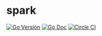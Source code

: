 # spark

[![Go Version](https://img.shields.io/github/go-mod/go-version/ex-vi/spark?style=flat-square)](https://go.dev/doc/devel/release#go1.17)
[![Go Doc](https://img.shields.io/badge/go-documentation-blue.svg?style=flat-square)](https://godoc.org/github.com/ex-vi/spark)
[![Circle CI](https://img.shields.io/circleci/build/github/ex-vi/spark?style=flat-square&token=43ac30b3ed4bdc39ba8c5f1129263612676a1de5)](https://circleci.com/gh/ex-vi/spark)
